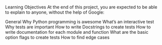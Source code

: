 Learning Objectives At the end of this project, you are expected to be able to explain to anyone, without the help of Google:

General Why Python programming is awesome What’s an interactive test Why tests are important How to write Docstrings to create tests How to write documentation for each module and function What are the basic option flags to create tests How to find edge cases